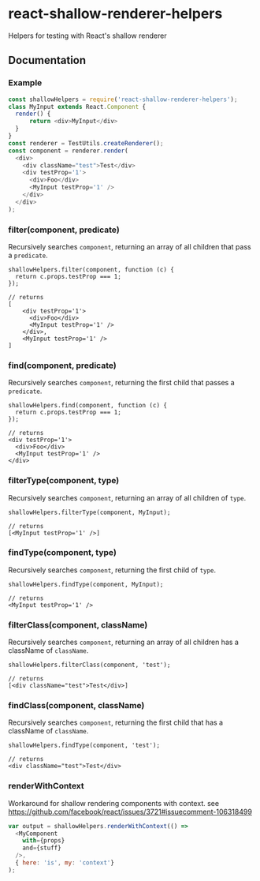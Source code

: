 # react-shallow-renderer-helpers
Helpers for testing with React's shallow renderer

## Documentation

### Example
```javascript
const shallowHelpers = require('react-shallow-renderer-helpers');
class MyInput extends React.Component {
  render() {
      return <div>MyInput</div>
  }
}
const renderer = TestUtils.createRenderer();
const component = renderer.render(
  <div>
    <div className="test">Test</div>
    <div testProp='1'>
      <div>Foo</div>
      <MyInput testProp='1' />
    </div>
  </div>
);
```


### filter(component, predicate)
Recursively searches `component`, returning an array of all children that pass a `predicate`.
```
shallowHelpers.filter(component, function (c) {
  return c.props.testProp === 1;
});

// returns
[
    <div testProp='1'>
      <div>Foo</div>
      <MyInput testProp='1' />
    </div>,
    <MyInput testProp='1' />
]
```

### find(component, predicate)
Recursively searches `component`, returning the first child that passes a `predicate`.
```
shallowHelpers.find(component, function (c) {
  return c.props.testProp === 1;
});

// returns
<div testProp='1'>
  <div>Foo</div>
  <MyInput testProp='1' />
</div>
```

### filterType(component, type)
Recursively searches `component`, returning an array of all children of `type`.
```
shallowHelpers.filterType(component, MyInput);

// returns
[<MyInput testProp='1' />]
```
### findType(component, type)
Recursively searches `component`, returning the first child of `type`.
```
shallowHelpers.findType(component, MyInput);

// returns
<MyInput testProp='1' />
```

### filterClass(component, className)
Recursively searches `component`, returning an array of all children has a className of `className`.
```
shallowHelpers.filterClass(component, 'test');

// returns
[<div className="test">Test</div>]
```
### findClass(component, className)
Recursively searches `component`, returning the first child that has a className of `className`.
```
shallowHelpers.findType(component, 'test');

// returns
<div className="test">Test</div>
```

### renderWithContext
Workaround for shallow rendering components with context.
see https://github.com/facebook/react/issues/3721#issuecomment-106318499

```javascript
var output = shallowHelpers.renderWithContext(() =>
  <MyComponent
    with={props}
    and={stuff}
  />,
  { here: 'is', my: 'context'}
);
```
